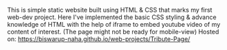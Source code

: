 This is simple static website built using HTML & CSS that marks my first web-dev project. Here I've implemented the basic CSS styling & advance knowledge of HTML with the help of iframe to embed youtube video of my content of interest. (The page might not be ready for mobile-view)
Hosted on: https://biswarup-naha.github.io/web-projects/Tribute-Page/
